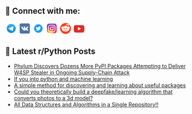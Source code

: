 ## 🔎 Connect with me:
[<img src="https://github.com/bullbesh/bullbesh/blob/main/images/Telegram.png" width="32" height="32" />](https://t.me/bullbesh)
[<img src="https://github.com/bullbesh/bullbesh/blob/main/images/VK.png" width="32" height="32" />](https://vk.com/bullbesh)
[<img src="https://github.com/bullbesh/bullbesh/blob/main/images/Twitter.png" width="32" height="32" />](https://twitter.com/bullbesh1)
[<img src="https://github.com/bullbesh/bullbesh/blob/main/images/Instagram.png" width="32" height="32" />](https://www.instagram.com/bullbesh)
[<img src="https://github.com/bullbesh/bullbesh/blob/main/images/Reddit.png" width="32" height="32" />](https://www.reddit.com/user/bullbesh)
[<img src="https://github.com/bullbesh/bullbesh/blob/main/images/YouTube.png" width="32" height="32" />](https://www.youtube.com/channel/UCtfjRs6uzgq5mfm8S06WTcg)

## 📕 Latest r/Python Posts
<!-- BLOG-POST-LIST:START -->
- [Phylum Discovers Dozens More PyPI Packages Attempting to Deliver W4SP Stealer in Ongoing Supply-Chain Attack](https://www.reddit.com/r/Python/comments/ykdosd/phylum_discovers_dozens_more_pypi_packages/)
- [If you into python and machine learning](https://www.reddit.com/r/Python/comments/ykda4k/if_you_into_python_and_machine_learning/)
- [A simple method for discovering and learning about useful packages](https://www.reddit.com/r/Python/comments/ykc5bs/a_simple_method_for_discovering_and_learning/)
- [Could you theoretically build a deepfake/learning algorithm that converts photos to a 3d model?](https://www.reddit.com/r/Python/comments/ykc2s2/could_you_theoretically_build_a_deepfakelearning/)
- [All Data Structures and Algorithms in a Single Repository!!](https://www.reddit.com/r/Python/comments/ykbxaz/all_data_structures_and_algorithms_in_a_single/)
<!-- BLOG-POST-LIST:END -->
